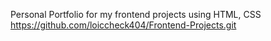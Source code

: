 Personal Portfolio for my frontend projects using HTML, CSS 
https://github.com/loiccheck404/Frontend-Projects.git
